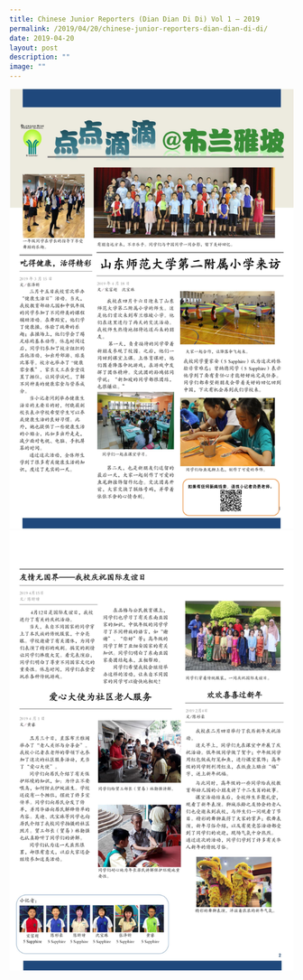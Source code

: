 ```yaml
---
title: Chinese Junior Reporters (Dian Dian Di Di) Vol 1 – 2019
permalink: /2019/04/20/chinese-junior-reporters-dian-dian-di-di/
date: 2019-04-20
layout: post
description: ""
image: ""
---
```

<img src="/images/chinese-junior-reporters-dian-dian-di-di-1.jpg">
<img src="/images/chinese-junior-reporters-dian-dian-di-di-2.jpg">